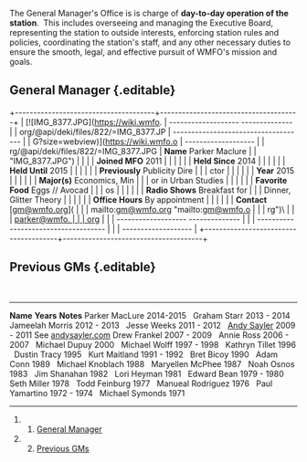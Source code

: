 The General Manager's Office is is charge of **day-to-day operation of
the station**.  This includes overseeing and managing the Executive
Board, representing the station to outside interests, enforcing station
rules and policies, coordinating the station's staff, and any other
necessary duties to ensure the smooth, legal, and effective pursuit of
WMFO's mission and goals.

General Manager {.editable}
---------------

+--------------------------------------+--------------------------------------+
| [![IMG\_8377.JPG](https://wiki.wmfo. |   ------------------- -------------- |
| org/@api/deki/files/822/=IMG_8377.JP | ------------------------------------ |
| G?size=webview)](https://wiki.wmfo.o | -------------------                  |
| rg/@api/deki/files/822/=IMG_8377.JPG |   **Name**            Parker Maclure |
|  "IMG_8377.JPG")                     |                                      |
|                                      |   **Joined MFO**      2011           |
|                                      |                                      |
|                                      |   **Held Since**      2014           |
|                                      |                                      |
|                                      |   **Held Until**      2015           |
|                                      |                                      |
|                                      |   **Previously**      Publicity Dire |
|                                      | ctor                                 |
|                                      |                                      |
|                                      |   **Year**            2015           |
|                                      |                                      |
|                                      |   **Major(s)**        Economics, Min |
|                                      | or in Urban Studies                  |
|                                      |                                      |
|                                      |   **Favorite Food**   Eggs // Avocad |
|                                      | os                                   |
|                                      |                                      |
|                                      |   **Radio Shows**     Breakfast for  |
|                                      | Dinner, Glitter Theory               |
|                                      |                                      |
|                                      |   **Office Hours**    By appointment |
|                                      |                                      |
|                                      |   **Contact**         [gm@wmfo.org]( |
|                                      | mailto:gm@wmfo.org "mailto:gm@wmfo.o |
|                                      | rg")\                                |
|                                      |                        [parker@wmfo. |
|                                      | org](mailto:parker@wmfo.org "mailto: |
|                                      | parker@wmfo.org")                    |
|                                      |   ------------------- -------------- |
|                                      | ------------------------------------ |
|                                      | -------------------                  |
+--------------------------------------+--------------------------------------+

Previous GMs {.editable}
------------

 

  ------------------------------------------------------------------------------------------------------------------ ------------- -----------------------------------------------------------------------------
  **Name**                                                                                                           **Years**     **Notes**
  Parker MacLure                                                                                                     2014-2015      
  Graham Starr                                                                                                       2013 - 2014    
  Jameelah Morris                                                                                                    2012 - 2013    
  Jesse Weeks                                                                                                        2011 - 2012    
  [Andy Sayler](https://wiki.wmfo.org/User:AndySayler?view=home "https://wiki.wmfo.org/User:AndySayler?view=home")   2009 - 2011   See [andysayler.com](http://www.andysayler.com "http://www.andysayler.com")
  Drew Frankel                                                                                                       2007 - 2009    
  Annie Ross                                                                                                         2006 - 2007    
  Michael Dupuy                                                                                                      2000           
  Michael Wolff                                                                                                      1997 - 1998    
  Kathryn Tillet                                                                                                     1996           
  Dustin Tracy                                                                                                       1995           
  Kurt Maitland                                                                                                      1991 - 1992    
  Bret Bicoy                                                                                                         1990           
  Adam Conn                                                                                                          1989           
  Michael Knoblach                                                                                                   1988           
  Maryellen McPhee                                                                                                   1987           
  Noah Osnos                                                                                                         1983           
  Jim Shanahan                                                                                                       1982           
  Lori Heyman                                                                                                        1981           
  Edward Bean                                                                                                        1979 - 1980    
  Seth Miller                                                                                                        1978           
  Todd Feinburg                                                                                                      1977           
  Manueal Rodriguez                                                                                                  1976           
  Paul Yamartino                                                                                                     1972 - 1974    
  Michael Symonds                                                                                                    1971           
  ------------------------------------------------------------------------------------------------------------------ ------------- -----------------------------------------------------------------------------

1.  1. [General Manager](#General_Manager)
2.  2. [Previous GMs](#Previous_GMs)

